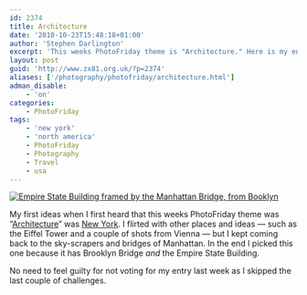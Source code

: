 ```yaml
---
id: 2374
title: Architecture
date: '2010-10-23T15:48:18+01:00'
author: 'Stephen Darlington'
excerpt: 'This weeks PhotoFriday theme is "Architecture." Here is my entry.'
layout: post
guid: 'http://www.zx81.org.uk/?p=2374'
aliases: ['/photography/photofriday/architecture.html']
adman_disable:
    - 'on'
categories:
    - PhotoFriday
tags:
    - 'new york'
    - 'north america'
    - PhotoFriday
    - Photography
    - Travel
    - usa
---
```


[![Empire State Building framed by the Manhattan Bridge, from Booklyn](https://i0.wp.com/farm5.staticflickr.com/4121/4872226058_435bbcd582.jpg?resize=333%2C500)](http://www.flickr.com/photos/stephendarlington/4872226058/ "Empire State Building framed by the Manhattan Bridge, from Booklyn by stephendarlington, on Flickr")

My first ideas when I first heard that this weeks PhotoFriday theme was “[Architecture](http://www.photofriday.com/archives/challenge/001026.php)” was [New York](/travel/new-new-york.html). I flirted with other places and ideas — such as the Eiffel Tower and a couple of shots from Vienna — but I kept coming back to the sky-scrapers and bridges of Manhattan. In the end I picked this one because it has Brooklyn Bridge *and* the Empire State Building.

No need to feel guilty for not voting for my entry last week as I skipped the last couple of challenges.